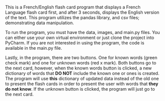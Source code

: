 This is a French/English flash card program that displays a French Language flash card first, and after 3 seconds, displays the English version of the text. This program utilizes the pandas library, and csv files; demonstrating 
data manipulation. 

To run the program, you must have the data, images, and main.py files. You can either use your own virtual environment or just clone the project into PyCharm. If you are not interested in using the program,
the code is available in the main.py file.

Lastly, in the program, there are two buttons. One for known words (green check mark) and one for unknown words (red x mark). Both buttons go to the next card, however, when the known words button is clicked, a new dictionary of 
words that **DO NOT** include the known one or ones is created. The program will use **this** dictionary of updated data instead of the old one to present the flash cards in order to present the user with words that **they do not know**.
If the unknown button is clicked, the program will just go to the next card.
